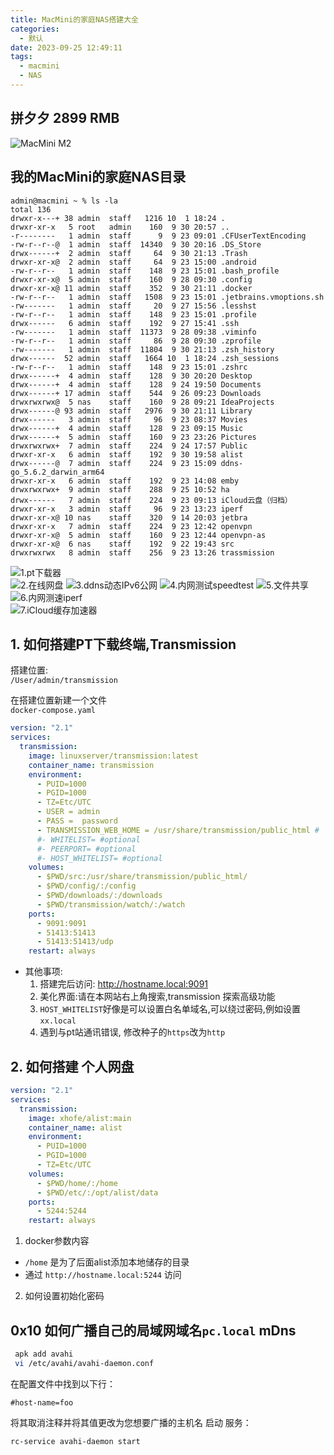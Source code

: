 ```yaml
---
title: MacMini的家庭NAS搭建大全
categories:
  - 默认
date: 2023-09-25 12:49:11
tags: 
  - macmini
  - NAS
---
```



## 拼夕夕 2899 RMB

![MacMini M2](./macmini.png)

<!-- more -->
<!-- toc -->
## 我的MacMini的家庭NAS目录

```text
admin@macmini ~ % ls -la
total 136
drwxr-x---+ 38 admin  staff   1216 10  1 18:24 .
drwxr-xr-x   5 root   admin    160  9 30 20:57 ..
-r--------   1 admin  staff      9  9 23 09:01 .CFUserTextEncoding
-rw-r--r--@  1 admin  staff  14340  9 30 20:16 .DS_Store
drwx------+  2 admin  staff     64  9 30 21:13 .Trash
drwxr-xr-x@  2 admin  staff     64  9 23 15:00 .android
-rw-r--r--   1 admin  staff    148  9 23 15:01 .bash_profile
drwxr-xr-x@  5 admin  staff    160  9 28 09:30 .config
drwxr-xr-x@ 11 admin  staff    352  9 30 21:11 .docker
-rw-r--r--   1 admin  staff   1508  9 23 15:01 .jetbrains.vmoptions.sh
-rw-------   1 admin  staff     20  9 27 15:56 .lesshst
-rw-r--r--   1 admin  staff    148  9 23 15:01 .profile
drwx------   6 admin  staff    192  9 27 15:41 .ssh
-rw-------   1 admin  staff  11373  9 28 09:38 .viminfo
-rw-r--r--   1 admin  staff     86  9 28 09:30 .zprofile
-rw-------   1 admin  staff  11804  9 30 21:13 .zsh_history
drwx------  52 admin  staff   1664 10  1 18:24 .zsh_sessions
-rw-r--r--   1 admin  staff    148  9 23 15:01 .zshrc
drwx------+  4 admin  staff    128  9 30 20:20 Desktop
drwx------+  4 admin  staff    128  9 24 19:50 Documents
drwx------+ 17 admin  staff    544  9 26 09:23 Downloads
drwxrwxrwx@  5 nas    staff    160  9 28 09:21 IdeaProjects
drwx------@ 93 admin  staff   2976  9 30 21:11 Library
drwx------   3 admin  staff     96  9 23 08:37 Movies
drwx------+  4 admin  staff    128  9 23 09:15 Music
drwx------+  5 admin  staff    160  9 23 23:26 Pictures
drwxrwxrwx+  7 admin  staff    224  9 24 17:57 Public
drwxr-xr-x   6 admin  staff    192  9 30 19:58 alist
drwx------@  7 admin  staff    224  9 23 15:09 ddns-go_5.6.2_darwin_arm64
drwxr-xr-x   6 admin  staff    192  9 23 14:08 emby
drwxrwxrwx+  9 admin  staff    288  9 25 10:52 ha
drwx------   7 admin  staff    224  9 23 09:13 iCloud云盘（归档）
drwxr-xr-x   3 admin  staff     96  9 23 13:23 iperf
drwxr-xr-x@ 10 nas    staff    320  9 14 20:03 jetbra
drwxr-xr-x   7 admin  staff    224  9 23 12:42 openvpn
drwxr-xr-x@  5 admin  staff    160  9 23 12:44 openvpn-as
drwxr-xr-x@  6 nas    staff    192  9 22 19:43 src
drwxrwxrwx   8 admin  staff    256  9 23 13:26 trassmission
```

<div class="justified-gallery">

 ![1.pt下载器](./trassmission.png)  
 ![2.在线网盘](./alist.png) 
 ![3.ddns动态IPv6公网](./ddns.png) 
![4.内网测试speedtest](./speedtest.png)
 ![5.文件共享](./smb.png)      
  ![6.内网测速iperf](./iperf.png)  
 ![7.iCloud缓存加速器](./icloudproxy.png) 

</div>







## 1. 如何搭建PT下载终端,Transmission

搭建位置:  
`/User/admin/transmission`

在搭建位置新建一个文件  
`docker-compose.yaml`  

```yaml
version: "2.1"
services:
  transmission:
    image: linuxserver/transmission:latest
    container_name: transmission
    environment:
      - PUID=1000
      - PGID=1000
      - TZ=Etc/UTC
      - USER = admin
      - PASS =  password
      - TRANSMISSION_WEB_HOME = /usr/share/transmission/public_html #
      #- WHITELIST= #optional
      #- PEERPORT= #optional
      #- HOST_WHITELIST= #optional
    volumes:
      - $PWD/src:/usr/share/transmission/public_html/
      - $PWD/config/:/config
      - $PWD/downloads/:/downloads
      - $PWD/transmission/watch/:/watch
    ports:
      - 9091:9091
      - 51413:51413
      - 51413:51413/udp
    restart: always
```
  
- 其他事项:  
  1. 搭建完后访问: http://hostname.local:9091
  2. 美化界面:请在本网站右上角搜索,transmission 探索高级功能
  3. `HOST_WHITELIST`好像是可以设置白名单域名,可以绕过密码,例如设置 `xx.local`
  4. 遇到与pt站通讯错误, 修改种子的`https`改为`http`


## 2. 如何搭建 个人网盘


```yaml
version: "2.1"
services:
  transmission:
    image: xhofe/alist:main
    container_name: alist
    environment:
      - PUID=1000
      - PGID=1000
      - TZ=Etc/UTC
    volumes:
      - $PWD/home/:/home
      - $PWD/etc/:/opt/alist/data
    ports:
      - 5244:5244
    restart: always
```

1. docker参数内容
  - `/home` 是为了后面alist添加本地储存的目录
  -  通过 `http://hostname.local:5244` 访问
2. 如何设置初始化密码






## 0x10 如何广播自己的局域网域名`pc.local` mDns

```sh 
 apk add avahi
 vi /etc/avahi/avahi-daemon.conf
```

在配置文件中找到以下行：

```
#host-name=foo
```
将其取消注释并将其值更改为您想要广播的主机名 
启动   服务：
``` 
rc-service avahi-daemon start
```

